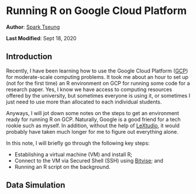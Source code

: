 # Running R on Google Cloud Platform

**Author**: [Spark Tseung](https://sparktseung.com)

**Last Modified**: Sept 18, 2020

Introduction
------------

Recently, I have been learning how to use the Google Cloud Platform ([GCP](https://cloud.google.com/)) for moderate-scale computing problems. It took me about an hour to set up (not for the first time) an R environment on GCP for running some code for a research paper. Yes, I know we have access to computing resources offered by the university, but sometimes everyone is using it, or sometimes I just need to use more than allocated to each individual students.

Anyways, I will jot down some notes on the steps to get an environment ready for running R on GCP. Naturally, Google is a good friend for a tech rookie such as myself. In addition, without the help of [LeXtudio](https://www.lextudio.com), it would probably have taken much longer for me to figure out everything alone.

In this note, I will briefly go through the following key steps:

* Establishing a virtual machine (VM) and install R;
* Connect to the VM via Secured Shell (SSH) using [Bitvise](https://www.bitvise.com/); and
* Running an R script on the background.

Data Simulation
---------------